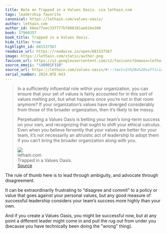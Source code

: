 ```yaml
---
title: Note on Trapped in a Values Oasis. via lethain.com
tags: leadership favorite
canonical: https://lethain.com/values-oasis/
author: lethain.com
author_id: 66ee77eec33f777bf868181ae61be386
book: 37960357
book_title: Trapped in a Values Oasis.
hide_title: true
highlight_id: 681537567
readwise_url: https://readwise.io/open/681537567
image: https://lethain.com/static/author.png
favicon_url: https://s2.googleusercontent.com/s2/favicons?domain=lethain.com
source_emoji: "\U0001F310"
source_url: https://lethain.com/values-oasis/#:~:text=In%20a%20sufficiently,along%20with%20you.
serial_number: 2024.NTE.043
---
```

> In a sufficiently influential role within your organization, you can ensure that your set of values is fairly accounted for in this sort of values melting pot, but what happens once you’re not in that room anymore? If your organization’s values have diverged considerably from those of the broader organization, then it’s likely to be messy.
> 
> Perpetuating a Values Oasis is betting your team’s long-term success on your own, and recognizing that ought to shift your ethical calculus. Even when you believe fervently that your values are better for your team, it’s not necessarily an altruistic act of leadership to adopt them if you can’t bring the broader organization along with you.
> <div class="quoteback-footer"><div class="quoteback-avatar"><img class="mini-favicon" src="https://s2.googleusercontent.com/s2/favicons?domain=lethain.com"></div><div class="quoteback-metadata"><div class="metadata-inner"><span style="display:none">FROM:</span><div aria-label="lethain.com" class="quoteback-author"> lethain.com</div><div aria-label="Trapped in a Values Oasis." class="quoteback-title"> Trapped in a Values Oasis.</div></div></div><div class="quoteback-backlink"><a target="_blank" aria-label="go to the full text of this quotation" rel="noopener" href="https://lethain.com/values-oasis/#:~:text=In%20a%20sufficiently,along%20with%20you." class="quoteback-arrow"> Source</a></div></div>

The rule of thumb here is to lead through ambiguity, and advocate through disagreement.

It can be extraordinarily frustrating to “disagree and commit” to a policy or value that goes against your personal values, but any good measure of successful leadership considers your team’s success more highly than your own.

And if you create a Values Oasis, you might be successful now, but at any point a different leader might come in and pull the rug out from under you (because you have technically been doing the "wrong" thing).